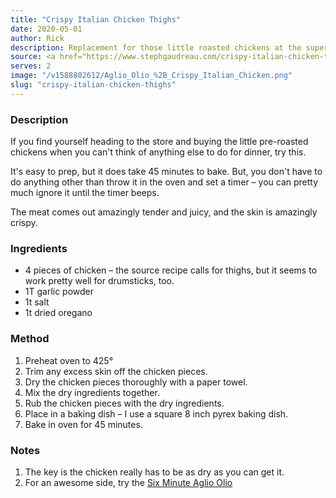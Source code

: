 ```yaml
---
title: "Crispy Italian Chicken Thighs"
date: 2020-05-01
author: Rick
description: Replacement for those little roasted chickens at the supermarket.  Easy and yummy.
source: <a href="https://www.stephgaudreau.com/crispy-italian-chicken-thighs/" target="_blank">Steph Goudreau</a>
serves: 2
image: "/v1588802612/Aglio_Olio_%2B_Crispy_Italian_Chicken.png"
slug: "crispy-italian-chicken-thighs"
---
```

### Description

If you find yourself heading to the store and buying the little pre-roasted chickens when you can't think of anything else to do for dinner, try this.

It's easy to prep, but it does take 45 minutes to bake.  But, you don't have to do anything other than throw it in the oven and set a timer &ndash; you can pretty much ignore it until the timer beeps.

The meat comes out amazingly tender and juicy, and the skin is amazingly crispy.

### Ingredients

* 4 pieces of chicken &ndash; the source recipe calls for thighs, but it seems to work pretty well for drumsticks, too.
* 1T garlic powder
* 1t salt
* 1t dried oregano

### Method

1. Preheat oven to 425&deg;
1. Trim any excess skin off the chicken pieces.
1. Dry the chicken pieces thoroughly with a paper towel.
1. Mix the dry ingredients together.
1. Rub the chicken pieces with the dry ingredients.
1. Place in a baking dish &ndash; I use a square 8 inch pyrex baking dish.
1. Bake in oven for 45 minutes.

### Notes

1. The key is the chicken really has to be as dry as you can get it.
1. For an awesome side, try the [Six Minute Aglio Olio](/recipes/italian/six-minute-aglio-olio)
